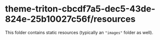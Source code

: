 # theme-triton-cbcdf7a5-dec5-43de-824e-25b10027c56f/resources

This folder contains static resources (typically an `"images"` folder as well).

